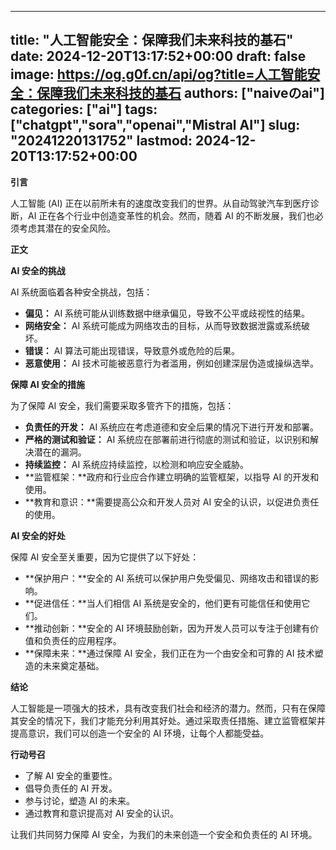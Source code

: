 
---
title: "人工智能安全：保障我们未来科技的基石"
date: 2024-12-20T13:17:52+00:00
draft: false
image: https://og.g0f.cn/api/og?title=人工智能安全：保障我们未来科技的基石
authors: ["naiveのai"]
categories: ["ai"]
tags: ["chatgpt","sora","openai","Mistral AI"]
slug: "20241220131752"
lastmod: 2024-12-20T13:17:52+00:00
---
**引言**

人工智能 (AI) 正在以前所未有的速度改变我们的世界。从自动驾驶汽车到医疗诊断，AI 正在各个行业中创造变革性的机会。然而，随着 AI 的不断发展，我们也必须考虑其潜在的安全风险。

**正文**

**AI 安全的挑战**

AI 系统面临着各种安全挑战，包括：

* **偏见：** AI 系统可能从训练数据中继承偏见，导致不公平或歧视性的结果。
* **网络安全：** AI 系统可能成为网络攻击的目标，从而导致数据泄露或系统破坏。
* **错误：** AI 算法可能出现错误，导致意外或危险的后果。
* **恶意使用：** AI 技术可能被恶意行为者滥用，例如创建深层伪造或操纵选举。

**保障 AI 安全的措施**

为了保障 AI 安全，我们需要采取多管齐下的措施，包括：

* **负责任的开发：** AI 系统应在考虑道德和安全后果的情况下进行开发和部署。
* **严格的测试和验证：** AI 系统应在部署前进行彻底的测试和验证，以识别和解决潜在的漏洞。
* **持续监控：** AI 系统应持续监控，以检测和响应安全威胁。
* **监管框架：**政府和行业应合作建立明确的监管框架，以指导 AI 的开发和使用。
* **教育和意识：**需要提高公众和开发人员对 AI 安全的认识，以促进负责任的使用。

**AI 安全的好处**

保障 AI 安全至关重要，因为它提供了以下好处：

* **保护用户：**安全的 AI 系统可以保护用户免受偏见、网络攻击和错误的影响。
* **促进信任：**当人们相信 AI 系统是安全的，他们更有可能信任和使用它们。
* **推动创新：**安全的 AI 环境鼓励创新，因为开发人员可以专注于创建有价值和负责任的应用程序。
* **保障未来：**通过保障 AI 安全，我们正在为一个由安全和可靠的 AI 技术塑造的未来奠定基础。

**结论**

人工智能是一项强大的技术，具有改变我们社会和经济的潜力。然而，只有在保障其安全的情况下，我们才能充分利用其好处。通过采取责任措施、建立监管框架并提高意识，我们可以创造一个安全的 AI 环境，让每个人都能受益。

**行动号召**

* 了解 AI 安全的重要性。
* 倡导负责任的 AI 开发。
* 参与讨论，塑造 AI 的未来。
* 通过教育和意识提高对 AI 安全的认识。

让我们共同努力保障 AI 安全，为我们的未来创造一个安全和负责任的 AI 环境。